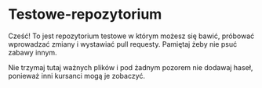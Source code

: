 # Testowe-repozytorium

Cześć! To jest repozytorium testowe w którym możesz się bawić, próbować wprowadzać zmiany
i wystawiać pull requesty. Pamiętaj żeby nie psuć zabawy innym.

Nie trzymaj tutaj ważnych plików i pod żadnym pozorem nie dodawaj haseł, ponieważ inni kursanci
mogą je zobaczyć.
